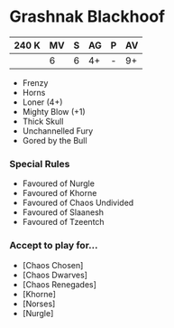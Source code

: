# Grashnak Blackhoof
| 240 K  | MV | S | AG | P | AV |
| --- | --- | --- | --- | --- | --- |
| | 6 | 6 | 4+ | - | 9+ |

* Frenzy
* Horns
* Loner (4+)
* Mighty Blow (+1)
* Thick Skull
* Unchannelled Fury
* Gored by the Bull

### Special Rules
* Favoured of Nurgle
* Favoured of Khorne
* Favoured of Chaos Undivided
* Favoured of Slaanesh
* Favoured of Tzeentch

### Accept to play for...
* [Chaos Chosen]
* [Chaos Dwarves]
* [Chaos Renegades]
* [Khorne]
* [Norses]
* [Nurgle]
